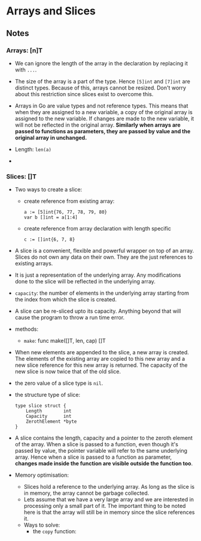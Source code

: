 # Arrays and Slices


## Notes

### Arrays: [n]T
- We can ignore the length of the array in the declaration by replacing it with ```...```.

- The size of the array is a part of the type. Hence ```[5]int``` and ```[7]int``` are distinct types. Because of this, arrays cannot be resized. Don't worry about this restriction since slices exist to overcome this.

- Arrays in Go are value types and not reference types. This means that when they are assigned to a new variable, a copy of the original array is assigned to the new variable. If changes are made to the new variable, it will not be reflected in the original array. __Similarly when arrays are passed to functions as parameters, they are passed by value and the original array in unchanged.__

- Length: ```len(a)```

- 
### Slices: []T

- Two ways to create a slice:
    - create reference from existing array:
        ```
        a := [5]int{76, 77, 78, 79, 80}
        var b []int = a[1:4]
        ```

    - create reference from array declaration with length specific
        ```
        c := []int{6, 7, 8}
        ```

- A slice is a convenient, flexible and powerful wrapper on top of an array. Slices do not own any data on their own. They are the just references to existing arrays.
- It is just a representation of the underlying array. Any modifications done to the slice will be reflected in the underlying array.

- ```capacity```: the number of elements in the underlying array starting from the index from which the slice is created.

- A slice can be re-sliced upto its capacity. Anything beyond that will cause the program to throw a run time error.

- methods:
    - ```make```: func make([]T, len, cap) []T

- When new elements are appended to the slice, a new array is created. The elements of the existing array are copied to this new array and a new slice reference for this new array is returned. The capacity of the new slice is now twice that of the old slice.

- the zero value of a slice type is ```nil```.

- the structure type of slice:
    ```
    type slice struct {  
        Length        int
        Capacity      int
        ZerothElement *byte
    }
    ```

- A slice contains the length, capacity and a pointer to the zeroth element of the array. When a slice is passed to a function, even though it's passed by value, the pointer variable will refer to the same underlying array. Hence when a slice is passed to a function as parameter, __changes made inside the function are visible outside the function too__.


- Memory optimisation:
    - Slices hold a reference to the underlying array. As long as the slice is in memory, the array cannot be garbage collected.
    - Lets assume that we have a very large array and we are interested in processing only a small part of it. The important thing to be noted here is that the array will still be in memory since the slice references it.
    - Ways to solve:
        - the ```copy``` function: 


